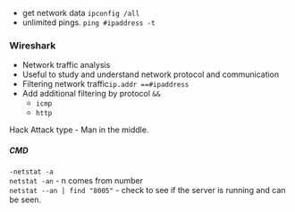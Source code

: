 - get network data
`ipconfig /all`
- unlimited pings.
`ping #ipaddress -t`
  
### Wireshark 
- Network traffic analysis
- Useful to study and understand network protocol and communication
- Filtering network traffic`ip.addr ==#ipaddress`
- Add additional filtering by protocol `&&`
    - `icmp`
    - `http`
    
    

Hack Attack type - Man in the middle. 

##### CMD
`-netstat -a `  
`netstat -an` - n comes from number  
`netstat --an | find "8005"` - check to see if the server is running and can be seen.
